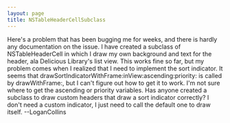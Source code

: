```yaml
---
layout: page
title: NSTableHeaderCellSubclass
---
```


Here's a problem that has been bugging me for weeks, and there is hardly any documentation on the issue. I have created a subclass of NSTableHeaderCell in which I draw my own background and text for the header, ala Delicious Library's list view. This works fine so far, but my problem comes when I realized that I need to implement the sort indicator. It seems that drawSortIndicatorWithFrame:inView:ascending:priority: is called by drawWithFrame:, but I can't figure out how to get it to work. I'm not sure where to get the ascending or priority variables. Has anyone created a subclass to draw custom headers that draw a sort indicator correctly? I don't need a custom indicator, I just need to call the default one to draw itself. --LoganCollins

